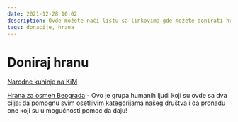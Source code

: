 ```yaml
---
date: 2021-12-28 10:02
description: Ovde možete naći listu sa linkovima gde možete donirati hranu onima kojima je to potrebno
tags: donacije, hrana
---
```

# Doniraj hranu

[Narodne kuhinje na KiM](http://narodnekuhinjekim.com/)  

[Hrana za osmeh Beograda](https://www.facebook.com/groups/138339910917080/) - Ovo je grupa humanih ljudi koji su ovde sa dva cilja: da pomognu svim osetljivim kategorijama našeg društva i da pronađu one koji su u mogućnosti pomoć da daju!
